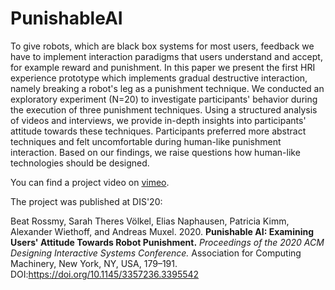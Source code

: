 # PunishableAI
To give robots, which are black box systems for most users, feedback we have to implement interaction paradigms that users understand and accept, for example reward and punishment. In this paper we present the first HRI experience prototype which implements gradual destructive interaction, namely breaking a robot's leg as a punishment technique. We conducted an exploratory experiment (N=20) to investigate participants' behavior during the execution of three punishment techniques. Using a structured analysis of videos and interviews, we provide in-depth insights into participants' attitude towards these techniques. Participants preferred more abstract techniques and felt uncomfortable during human-like punishment interaction. Based on our findings, we raise questions how human-like technologies should be designed.

You can find a project video on [vimeo](https://vimeo.com/348646727).

The project was published at DIS'20:

Beat Rossmy, Sarah Theres Völkel, Elias Naphausen, Patricia Kimm, Alexander Wiethoff, and Andreas Muxel. 2020. **Punishable AI: Examining Users' Attitude Towards Robot Punishment.** *Proceedings of the 2020 ACM Designing Interactive Systems Conference.* Association for Computing Machinery, New York, NY, USA, 179–191. DOI:https://doi.org/10.1145/3357236.3395542
